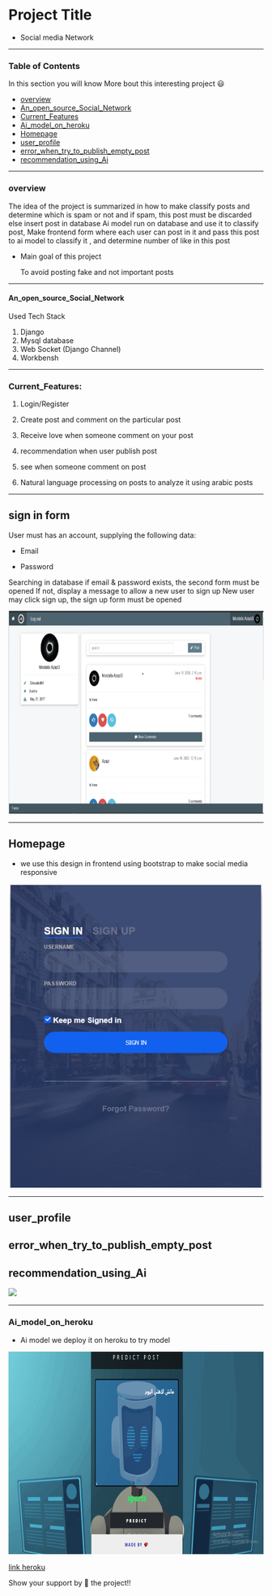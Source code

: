 # Project Title

 * Social media Network
 
---
### Table of Contents

In this section you will know More bout this interesting project :smiley:

- [overview](#overview)
- [An_open_source_Social_Network](#An_open_source_Social_Network)
- [Current_Features](#Current_Features)
- [Ai_model_on_heroku](#Ai_model_on_heroku)
- [Homepage](#Home_page)
- [user_profile](#user_profile)
- [error_when_try_to_publish_empty_post](#error_when_try_to_publish_empty_post)
- [recommendation_using_Ai ](#recommendation_using_Ai )


---

### overview

 The idea of the project is summarized in how to make classify posts and determine which is spam or not and if spam, this post must be
 discarded else insert post in database Ai model run on database and use it to classify post, Make frontend form where each user can 
 post in it and pass this post to ai model to classify it , and determine number of like in this post 
 
 * Main goal of this project
 
      To avoid posting fake and not important posts
 
 
---

#### An_open_source_Social_Network

Used Tech Stack

1. Django
2. Mysql database
3. Web Socket (Django Channel)
4. Workbensh
---

### Current_Features:

1. Login/Register

2. Create post and comment on the particular post

3. Receive love when someone comment on your post

4. recommendation when user publish post 

5. see when someone comment on post

5. Natural language processing on posts to analyze it using arabic posts

---

## sign in form 

User must has an account, supplying the following data:

- Email

- Password

Searching in database if email & password exists, the second form must be opened If not, display a message to allow a new user to sign up  New user may click sign up, the sign up form must be opened

<p align = "center"> 
<img src="./img/homepage.PNG" height="400" width = "700">
</p>

---


## Homepage

* we use this design in frontend using bootstrap to make social media responsive 

<p align = "center">
<img src="./img/signin.PNG" height="600" width = "500">
</p>

---

## user_profile

## error_when_try_to_publish_empty_post

## recommendation_using_Ai 

<img src="screenshots/two.png" height="400">


---

### Ai_model_on_heroku

* Ai model we deploy it on heroku to try model 

<p align = "center">
 
<img src="./img/finaln.PNG" height="400" width = "700">
 
</p>

[link heroku](https://posts-classification.herokuapp.com/)



Show your support by 🌟 the project!!
